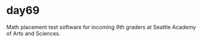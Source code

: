 # day69
Math placement test software for incoming 9th graders at Seattle Academy of Arts and Sciences.
